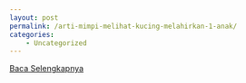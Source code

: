 ```yaml
---
layout: post
permalink: /arti-mimpi-melihat-kucing-melahirkan-1-anak/
categories:
    - Uncategorized
---
```


[Baca Selengkapnya](/10)